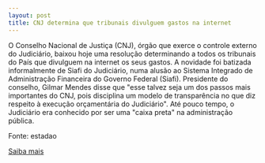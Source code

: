 ```yaml
---
layout: post
title: CNJ determina que tribunais divulguem gastos na internet
---
```

<p>O Conselho Nacional de Justiça (CNJ), órgão que exerce o controle externo do Judiciário, baixou hoje uma resolução determinando a todos os tribunais do País que divulguem na internet os seus gastos. A novidade foi batizada informalmente de Siafi do Judiciário, numa alusão ao Sistema Integrado de Administração Financeira do Governo Federal (Siafi). Presidente do conselho, Gilmar Mendes disse que "esse talvez seja um dos passos mais importantes do CNJ, pois disciplina um modelo de transparência no que diz respeito à execução orçamentária do Judiciário". Até pouco tempo, o Judiciário era conhecido por ser uma "caixa preta" na administração pública.</p><p>Fonte: estadao</p><p><a href="http://www.estadao.com.br/noticias/nacional,cnj-determina-que-tribunais-divulguem-gastos-na-internet,482543,0.htm" target="_blank">Saiba mais </a></p>

